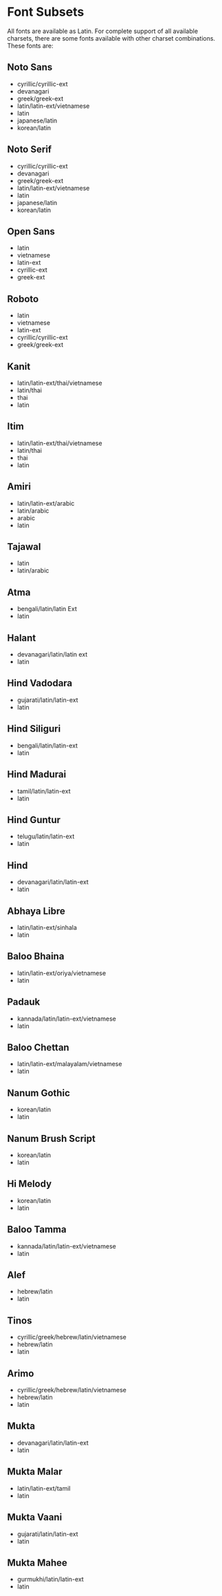 # Font Subsets

All fonts are available as Latin. For complete support of all available charsets, there are some fonts available with other charset combinations. These fonts are:

## Noto Sans
- cyrillic/cyrillic-ext
- devanagari
- greek/greek-ext
- latin/latin-ext/vietnamese
- latin
- japanese/latin
- korean/latin

## Noto Serif
- cyrillic/cyrillic-ext
- devanagari
- greek/greek-ext
- latin/latin-ext/vietnamese
- latin
- japanese/latin
- korean/latin

## Open Sans
- latin
- vietnamese
- latin-ext
- cyrillic-ext
- greek-ext

## Roboto
- latin
- vietnamese
- latin-ext
- cyrillic/cyrillic-ext
- greek/greek-ext

## Kanit
- latin/latin-ext/thai/vietnamese
- latin/thai
- thai
- latin

## Itim
- latin/latin-ext/thai/vietnamese
- latin/thai
- thai
- latin

## Amiri
- latin/latin-ext/arabic
- latin/arabic
- arabic
- latin

## Tajawal
- latin
- latin/arabic

## Atma
- bengali/latin/latin Ext
- latin

## Halant
- devanagari/latin/latin ext
- latin

## Hind Vadodara
- gujarati/latin/latin-ext
- latin

## Hind Siliguri
- bengali/latin/latin-ext
- latin

## Hind Madurai
- tamil/latin/latin-ext
- latin

## Hind Guntur
- telugu/latin/latin-ext
- latin

## Hind
- devanagari/latin/latin-ext
- latin

## Abhaya Libre
- latin/latin-ext/sinhala
- latin

## Baloo Bhaina
- latin/latin-ext/oriya/vietnamese
- latin

## Padauk
- kannada/latin/latin-ext/vietnamese
- latin

## Baloo Chettan
- latin/latin-ext/malayalam/vietnamese
- latin

## Nanum Gothic
- korean/latin
- latin

## Nanum Brush Script
- korean/latin
- latin

## Hi Melody
- korean/latin
- latin

## Baloo Tamma
- kannada/latin/latin-ext/vietnamese
- latin

## Alef
- hebrew/latin
- latin

## Tinos
- cyrillic/greek/hebrew/latin/vietnamese
- hebrew/latin
- latin

## Arimo
- cyrillic/greek/hebrew/latin/vietnamese
- hebrew/latin
- latin

## Mukta
- devanagari/latin/latin-ext
- latin

## Mukta Malar
- latin/latin-ext/tamil
- latin

## Mukta Vaani
- gujarati/latin/latin-ext
- latin

## Mukta Mahee
- gurmukhi/latin/latin-ext
- latin